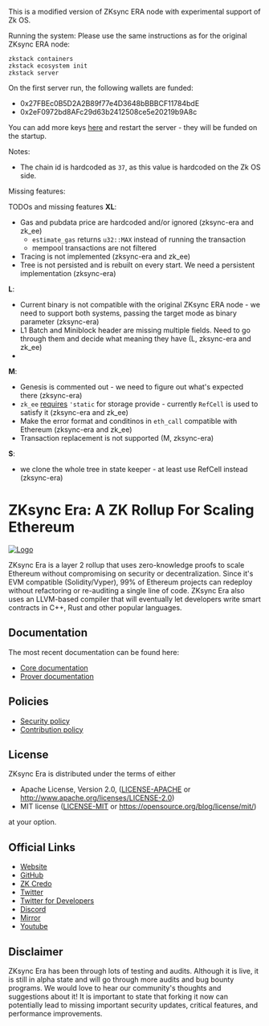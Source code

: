 This is a modified version of ZKsync ERA node with experimental support of Zk OS.

Running the system:
Please use the same instructions as for the original ZKsync ERA node:
```
zkstack containers
zkstack ecosystem init
zkstack server
```

On the first server run, the following wallets are funded:
* 0x27FBEc0B5D2A2B89f77e4D3648bBBBCF11784bdE
* 0x2eF0972bd8AFc29d63b2412508ce5e20219b9A8c

You can add more keys [here](https://github.com/matter-labs/zksync-era/blob/zkos-dev/core/node/zkos_state_keeper/src/keeper.rs#L188) and restart the server - they will be funded on the startup.


Notes:
* The chain id is hardcoded as `37`, as this value is hardcoded on the Zk OS side.

Missing features:

TODOs and missing features
**XL**:
* Gas and pubdata price are hardcoded and/or ignored (zksync-era and zk_ee)
    * `estimate_gas` returns `u32::MAX` instead of running the transaction
    * mempool transactions are not filtered
* Tracing is not implemented (zksync-era and zk_ee)
* Tree is not persisted and is rebuilt on every start. We need a persistent implementation (zksync-era)

**L**:
* Current binary is not compatible with the original ZKsync ERA node - we need to support both systems, passing the target mode as binary parameter (zksync-era)
* L1 Batch and Miniblock header are missing multiple fields. Need to go through them and decide what meaning they have (L, zksync-era and zk_ee)
* 
**M**:
* Genesis is commented out - we need to figure out what's expected there (zksync-era)
* `zk_ee` [requires](https://github.com/matter-labs/zk_ee/blob/main/forward_system/src/run/tree.rs#L9) `'static` for storage provide - currently `RefCell` is used to satisfy it (zksync-era and zk_ee)
* Make the error format and conditinos in `eth_call` compatible with Ethereum (zksync-era and zk_ee)
* Transaction replacement is not supported (M, zksync-era)

**S**:
* we clone the whole tree in state keeper - at least use RefCell instead (zksync-era)


# ZKsync Era: A ZK Rollup For Scaling Ethereum

[![Logo](eraLogo.png)](https://zksync.io/)

ZKsync Era is a layer 2 rollup that uses zero-knowledge proofs to scale Ethereum without compromising on security or
decentralization. Since it's EVM compatible (Solidity/Vyper), 99% of Ethereum projects can redeploy without refactoring
or re-auditing a single line of code. ZKsync Era also uses an LLVM-based compiler that will eventually let developers
write smart contracts in C++, Rust and other popular languages.

## Documentation

The most recent documentation can be found here:

- [Core documentation](https://matter-labs.github.io/zksync-era/core/latest/)
- [Prover documentation](https://matter-labs.github.io/zksync-era/prover/latest/)

## Policies

- [Security policy](SECURITY.md)
- [Contribution policy](CONTRIBUTING.md)

## License

ZKsync Era is distributed under the terms of either

- Apache License, Version 2.0, ([LICENSE-APACHE](LICENSE-APACHE) or <http://www.apache.org/licenses/LICENSE-2.0>)
- MIT license ([LICENSE-MIT](LICENSE-MIT) or <https://opensource.org/blog/license/mit/>)

at your option.

## Official Links

- [Website](https://zksync.io/)
- [GitHub](https://github.com/matter-labs)
- [ZK Credo](https://github.com/zksync/credo)
- [Twitter](https://twitter.com/zksync)
- [Twitter for Developers](https://twitter.com/zkSyncDevs)
- [Discord](https://join.zksync.dev/)
- [Mirror](https://zksync.mirror.xyz/)
- [Youtube](https://www.youtube.com/@zkSync-era)

## Disclaimer

ZKsync Era has been through lots of testing and audits. Although it is live, it is still in alpha state and will go
through more audits and bug bounty programs. We would love to hear our community's thoughts and suggestions about it! It
is important to state that forking it now can potentially lead to missing important security updates, critical features,
and performance improvements.
